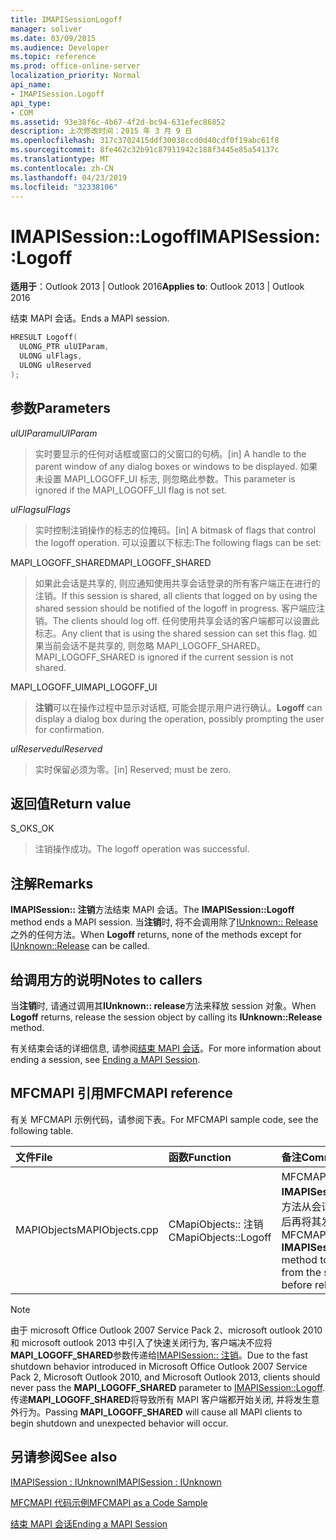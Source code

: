 ```yaml
---
title: IMAPISessionLogoff
manager: soliver
ms.date: 03/09/2015
ms.audience: Developer
ms.topic: reference
ms.prod: office-online-server
localization_priority: Normal
api_name:
- IMAPISession.Logoff
api_type:
- COM
ms.assetid: 93e38f6c-4b67-4f2d-bc94-631efec86852
description: 上次修改时间：2015 年 3 月 9 日
ms.openlocfilehash: 317c3702415ddf30038ccd0d40cdf0f19abc61f8
ms.sourcegitcommit: 8fe462c32b91c87911942c188f3445e85a54137c
ms.translationtype: MT
ms.contentlocale: zh-CN
ms.lasthandoff: 04/23/2019
ms.locfileid: "32338106"
---
```

# <a name="imapisessionlogoff"></a><span data-ttu-id="e9b4c-103">IMAPISession::Logoff</span><span class="sxs-lookup"><span data-stu-id="e9b4c-103">IMAPISession::Logoff</span></span>

  
  
<span data-ttu-id="e9b4c-104">**适用于**：Outlook 2013 | Outlook 2016</span><span class="sxs-lookup"><span data-stu-id="e9b4c-104">**Applies to**: Outlook 2013 | Outlook 2016</span></span> 
  
<span data-ttu-id="e9b4c-105">结束 MAPI 会话。</span><span class="sxs-lookup"><span data-stu-id="e9b4c-105">Ends a MAPI session.</span></span>
  
```cpp
HRESULT Logoff(
  ULONG_PTR ulUIParam,
  ULONG ulFlags,
  ULONG ulReserved
);
```

## <a name="parameters"></a><span data-ttu-id="e9b4c-106">参数</span><span class="sxs-lookup"><span data-stu-id="e9b4c-106">Parameters</span></span>

 <span data-ttu-id="e9b4c-107">_ulUIParam_</span><span class="sxs-lookup"><span data-stu-id="e9b4c-107">_ulUIParam_</span></span>
  
> <span data-ttu-id="e9b4c-108">实时要显示的任何对话框或窗口的父窗口的句柄。</span><span class="sxs-lookup"><span data-stu-id="e9b4c-108">[in] A handle to the parent window of any dialog boxes or windows to be displayed.</span></span> <span data-ttu-id="e9b4c-109">如果未设置 MAPI_LOGOFF_UI 标志, 则忽略此参数。</span><span class="sxs-lookup"><span data-stu-id="e9b4c-109">This parameter is ignored if the MAPI_LOGOFF_UI flag is not set.</span></span>
    
 <span data-ttu-id="e9b4c-110">_ulFlags_</span><span class="sxs-lookup"><span data-stu-id="e9b4c-110">_ulFlags_</span></span>
  
> <span data-ttu-id="e9b4c-111">实时控制注销操作的标志的位掩码。</span><span class="sxs-lookup"><span data-stu-id="e9b4c-111">[in] A bitmask of flags that control the logoff operation.</span></span> <span data-ttu-id="e9b4c-112">可以设置以下标志:</span><span class="sxs-lookup"><span data-stu-id="e9b4c-112">The following flags can be set:</span></span>
    
<span data-ttu-id="e9b4c-113">MAPI_LOGOFF_SHARED</span><span class="sxs-lookup"><span data-stu-id="e9b4c-113">MAPI_LOGOFF_SHARED</span></span> 
  
> <span data-ttu-id="e9b4c-114">如果此会话是共享的, 则应通知使用共享会话登录的所有客户端正在进行的注销。</span><span class="sxs-lookup"><span data-stu-id="e9b4c-114">If this session is shared, all clients that logged on by using the shared session should be notified of the logoff in progress.</span></span> <span data-ttu-id="e9b4c-115">客户端应注销。</span><span class="sxs-lookup"><span data-stu-id="e9b4c-115">The clients should log off.</span></span> <span data-ttu-id="e9b4c-116">任何使用共享会话的客户端都可以设置此标志。</span><span class="sxs-lookup"><span data-stu-id="e9b4c-116">Any client that is using the shared session can set this flag.</span></span> <span data-ttu-id="e9b4c-117">如果当前会话不是共享的, 则忽略 MAPI_LOGOFF_SHARED。</span><span class="sxs-lookup"><span data-stu-id="e9b4c-117">MAPI_LOGOFF_SHARED is ignored if the current session is not shared.</span></span>
    
<span data-ttu-id="e9b4c-118">MAPI_LOGOFF_UI</span><span class="sxs-lookup"><span data-stu-id="e9b4c-118">MAPI_LOGOFF_UI</span></span> 
  
> <span data-ttu-id="e9b4c-119">**注销**可以在操作过程中显示对话框, 可能会提示用户进行确认。</span><span class="sxs-lookup"><span data-stu-id="e9b4c-119">**Logoff** can display a dialog box during the operation, possibly prompting the user for confirmation.</span></span> 
    
 <span data-ttu-id="e9b4c-120">_ulReserved_</span><span class="sxs-lookup"><span data-stu-id="e9b4c-120">_ulReserved_</span></span>
  
> <span data-ttu-id="e9b4c-121">实时保留必须为零。</span><span class="sxs-lookup"><span data-stu-id="e9b4c-121">[in] Reserved; must be zero.</span></span>
    
## <a name="return-value"></a><span data-ttu-id="e9b4c-122">返回值</span><span class="sxs-lookup"><span data-stu-id="e9b4c-122">Return value</span></span>

<span data-ttu-id="e9b4c-123">S_OK</span><span class="sxs-lookup"><span data-stu-id="e9b4c-123">S_OK</span></span> 
  
> <span data-ttu-id="e9b4c-124">注销操作成功。</span><span class="sxs-lookup"><span data-stu-id="e9b4c-124">The logoff operation was successful.</span></span>
    
## <a name="remarks"></a><span data-ttu-id="e9b4c-125">注解</span><span class="sxs-lookup"><span data-stu-id="e9b4c-125">Remarks</span></span>

<span data-ttu-id="e9b4c-126">**IMAPISession:: 注销**方法结束 MAPI 会话。</span><span class="sxs-lookup"><span data-stu-id="e9b4c-126">The **IMAPISession::Logoff** method ends a MAPI session.</span></span> <span data-ttu-id="e9b4c-127">当**注销**时, 将不会调用除了[IUnknown:: Release](https://msdn.microsoft.com/library/ms682317%28v=VS.85%29.aspx)之外的任何方法。</span><span class="sxs-lookup"><span data-stu-id="e9b4c-127">When **Logoff** returns, none of the methods except for [IUnknown::Release](https://msdn.microsoft.com/library/ms682317%28v=VS.85%29.aspx) can be called.</span></span> 
  
## <a name="notes-to-callers"></a><span data-ttu-id="e9b4c-128">给调用方的说明</span><span class="sxs-lookup"><span data-stu-id="e9b4c-128">Notes to callers</span></span>

<span data-ttu-id="e9b4c-129">当**注销**时, 请通过调用其**IUnknown:: release**方法来释放 session 对象。</span><span class="sxs-lookup"><span data-stu-id="e9b4c-129">When **Logoff** returns, release the session object by calling its **IUnknown::Release** method.</span></span> 
  
<span data-ttu-id="e9b4c-130">有关结束会话的详细信息, 请参阅[结束 MAPI 会话](ending-a-mapi-session.md)。</span><span class="sxs-lookup"><span data-stu-id="e9b4c-130">For more information about ending a session, see [Ending a MAPI Session](ending-a-mapi-session.md).</span></span>
  
## <a name="mfcmapi-reference"></a><span data-ttu-id="e9b4c-131">MFCMAPI 引用</span><span class="sxs-lookup"><span data-stu-id="e9b4c-131">MFCMAPI reference</span></span>

<span data-ttu-id="e9b4c-132">有关 MFCMAPI 示例代码，请参阅下表。</span><span class="sxs-lookup"><span data-stu-id="e9b4c-132">For MFCMAPI sample code, see the following table.</span></span>
  
|<span data-ttu-id="e9b4c-133">**文件**</span><span class="sxs-lookup"><span data-stu-id="e9b4c-133">**File**</span></span>|<span data-ttu-id="e9b4c-134">**函数**</span><span class="sxs-lookup"><span data-stu-id="e9b4c-134">**Function**</span></span>|<span data-ttu-id="e9b4c-135">**备注**</span><span class="sxs-lookup"><span data-stu-id="e9b4c-135">**Comment**</span></span>|
|:-----|:-----|:-----|
|<span data-ttu-id="e9b4c-136">MAPIObjects</span><span class="sxs-lookup"><span data-stu-id="e9b4c-136">MAPIObjects.cpp</span></span>  <br/> |<span data-ttu-id="e9b4c-137">CMapiObjects:: 注销</span><span class="sxs-lookup"><span data-stu-id="e9b4c-137">CMapiObjects::Logoff</span></span>  <br/> |<span data-ttu-id="e9b4c-138">MFCMAPI 使用**IMAPISession:: 注销**方法从会话中注销, 然后再将其发布。</span><span class="sxs-lookup"><span data-stu-id="e9b4c-138">MFCMAPI uses the **IMAPISession::Logoff** method to log off from the session before releasing it.</span></span>  <br/> |
   
> [!NOTE]
> <span data-ttu-id="e9b4c-139">由于 microsoft Office Outlook 2007 Service Pack 2、microsoft outlook 2010 和 microsoft outlook 2013 中引入了快速关闭行为, 客户端决不应将**MAPI_LOGOFF_SHARED**参数传递给[IMAPISession:: 注销](imapisession-logoff.md)。</span><span class="sxs-lookup"><span data-stu-id="e9b4c-139">Due to the fast shutdown behavior introduced in Microsoft Office Outlook 2007 Service Pack 2, Microsoft Outlook 2010, and Microsoft Outlook 2013, clients should never pass the **MAPI_LOGOFF_SHARED** parameter to [IMAPISession::Logoff](imapisession-logoff.md).</span></span> <span data-ttu-id="e9b4c-140">传递**MAPI_LOGOFF_SHARED**将导致所有 MAPI 客户端都开始关闭, 并将发生意外行为。</span><span class="sxs-lookup"><span data-stu-id="e9b4c-140">Passing **MAPI_LOGOFF_SHARED** will cause all MAPI clients to begin shutdown and unexpected behavior will occur.</span></span> 
  
## <a name="see-also"></a><span data-ttu-id="e9b4c-141">另请参阅</span><span class="sxs-lookup"><span data-stu-id="e9b4c-141">See also</span></span>



[<span data-ttu-id="e9b4c-142">IMAPISession : IUnknown</span><span class="sxs-lookup"><span data-stu-id="e9b4c-142">IMAPISession : IUnknown</span></span>](imapisessioniunknown.md)


[<span data-ttu-id="e9b4c-143">MFCMAPI 代码示例</span><span class="sxs-lookup"><span data-stu-id="e9b4c-143">MFCMAPI as a Code Sample</span></span>](mfcmapi-as-a-code-sample.md)
  
[<span data-ttu-id="e9b4c-144">结束 MAPI 会话</span><span class="sxs-lookup"><span data-stu-id="e9b4c-144">Ending a MAPI Session</span></span>](ending-a-mapi-session.md)

